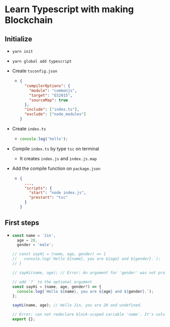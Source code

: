 # Learn Typescript with making Blockchain

## Initialize

- `yarn init`

- `yarn global add typescript`

- Create `tsconfig.json`

  - ```json
    {
      "compilerOptions": {
        "module": "commonjs",
        "target": "ES2015",
        "sourceMap": true
      },
      "include": ["index.ts"],
      "exclude": ["node_modules"]
    }
    ```

- Create `index.ts`

  - ```ts
    console.log('hello');
    ```

- Compile `index.ts` by type `tsc` on terminal

  - It creates `index.js` and `index.js.map`

- Add the compile function on `package.json`

  - ```json
    {
      ...,
      "scripts": {
        "start": "node index.js",
        "prestart": "tsc"
      }
    }
    ```

## First steps

- ```ts
  const name = 'Jin',
    age = 20,
    gender = 'male';

  // const sayHi = (name, age, gender) => {
  //   console.log(`Hello ${name}, you are ${age} and ${gender}.`);
  // }

  // sayHi(name, age); // Error: An argument for 'gender' was not provided.

  // add `?` to the optional argument
  const sayHi = (name, age, gender?) => {
    console.log(`Hello ${name}, you are ${age} and ${gender}.`);
  };

  sayHi(name, age); // Hello Jin, you are 20 and undefined.

  // Error: can not redeclare block-scoped variable 'name'. It's solved put `export {};`. It means this is a module.
  export {};
  ```
